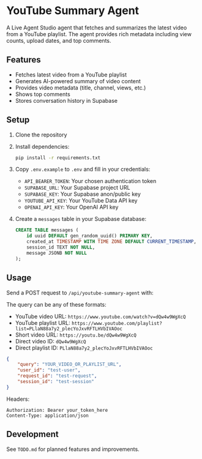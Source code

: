 # YouTube Summary Agent

A Live Agent Studio agent that fetches and summarizes the latest video from a YouTube playlist. The agent provides rich metadata including view counts, upload dates, and top comments.

## Features

- Fetches latest video from a YouTube playlist
- Generates AI-powered summary of video content
- Provides video metadata (title, channel, views, etc.)
- Shows top comments
- Stores conversation history in Supabase

## Setup

1. Clone the repository
2. Install dependencies:
   ```bash
   pip install -r requirements.txt
   ```

3. Copy `.env.example` to `.env` and fill in your credentials:
   - `API_BEARER_TOKEN`: Your chosen authentication token
   - `SUPABASE_URL`: Your Supabase project URL
   - `SUPABASE_KEY`: Your Supabase anon/public key
   - `YOUTUBE_API_KEY`: Your YouTube Data API key
   - `OPENAI_API_KEY`: Your OpenAI API key

4. Create a `messages` table in your Supabase database:
   ```sql
   CREATE TABLE messages (
       id uuid DEFAULT gen_random_uuid() PRIMARY KEY,
       created_at TIMESTAMP WITH TIME ZONE DEFAULT CURRENT_TIMESTAMP,
       session_id TEXT NOT NULL,
       message JSONB NOT NULL
   );
   ```

## Usage

Send a POST request to `/api/youtube-summary-agent` with:

The query can be any of these formats:
- YouTube video URL: `https://www.youtube.com/watch?v=dQw4w9WgXcQ`
- YouTube playlist URL: `https://www.youtube.com/playlist?list=PLlaN88a7y2_plecYoJxvRFTLHVbIVAOoc`
- Short video URL: `https://youtu.be/dQw4w9WgXcQ`
- Direct video ID: `dQw4w9WgXcQ`
- Direct playlist ID: `PLlaN88a7y2_plecYoJxvRFTLHVbIVAOoc`

```json
{
    "query": "YOUR_VIDEO_OR_PLAYLIST_URL",
    "user_id": "test-user",
    "request_id": "test-request",
    "session_id": "test-session"
}
```

Headers:
```http
Authorization: Bearer your_token_here
Content-Type: application/json
```

## Development

See `TODO.md` for planned features and improvements.